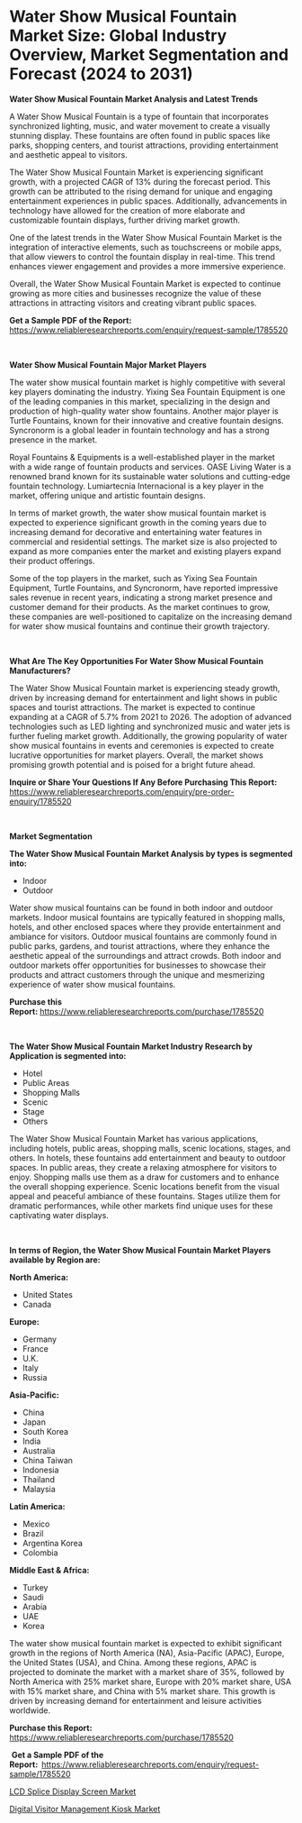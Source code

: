 <p><h1>Water Show Musical Fountain Market Size: Global Industry Overview, Market Segmentation and Forecast (2024 to 2031)</h1></p><p><strong>Water Show Musical Fountain Market Analysis and Latest Trends</strong></p>
<p><p>A Water Show Musical Fountain is a type of fountain that incorporates synchronized lighting, music, and water movement to create a visually stunning display. These fountains are often found in public spaces like parks, shopping centers, and tourist attractions, providing entertainment and aesthetic appeal to visitors.</p><p>The Water Show Musical Fountain Market is experiencing significant growth, with a projected CAGR of 13% during the forecast period. This growth can be attributed to the rising demand for unique and engaging entertainment experiences in public spaces. Additionally, advancements in technology have allowed for the creation of more elaborate and customizable fountain displays, further driving market growth.</p><p>One of the latest trends in the Water Show Musical Fountain Market is the integration of interactive elements, such as touchscreens or mobile apps, that allow viewers to control the fountain display in real-time. This trend enhances viewer engagement and provides a more immersive experience.</p><p>Overall, the Water Show Musical Fountain Market is expected to continue growing as more cities and businesses recognize the value of these attractions in attracting visitors and creating vibrant public spaces.</p></p>
<p><strong>Get a Sample PDF of the Report:&nbsp;</strong> <a href="https://www.reliableresearchreports.com/enquiry/request-sample/1785520">https://www.reliableresearchreports.com/enquiry/request-sample/1785520</a></p>
<p>&nbsp;</p>
<p><strong>Water Show Musical Fountain Major Market Players</strong></p>
<p><p>The water show musical fountain market is highly competitive with several key players dominating the industry. Yixing Sea Fountain Equipment is one of the leading companies in this market, specializing in the design and production of high-quality water show fountains. Another major player is Turtle Fountains, known for their innovative and creative fountain designs. Syncronorm is a global leader in fountain technology and has a strong presence in the market.</p><p>Royal Fountains & Equipments is a well-established player in the market with a wide range of fountain products and services. OASE Living Water is a renowned brand known for its sustainable water solutions and cutting-edge fountain technology. Lumiartecnia Internacional is a key player in the market, offering unique and artistic fountain designs.</p><p>In terms of market growth, the water show musical fountain market is expected to experience significant growth in the coming years due to increasing demand for decorative and entertaining water features in commercial and residential settings. The market size is also projected to expand as more companies enter the market and existing players expand their product offerings.</p><p>Some of the top players in the market, such as Yixing Sea Fountain Equipment, Turtle Fountains, and Syncronorm, have reported impressive sales revenue in recent years, indicating a strong market presence and customer demand for their products. As the market continues to grow, these companies are well-positioned to capitalize on the increasing demand for water show musical fountains and continue their growth trajectory.</p></p>
<p>&nbsp;</p>
<p><strong>What Are The Key Opportunities For Water Show Musical Fountain Manufacturers?</strong></p>
<p><p>The Water Show Musical Fountain market is experiencing steady growth, driven by increasing demand for entertainment and light shows in public spaces and tourist attractions. The market is expected to continue expanding at a CAGR of 5.7% from 2021 to 2026. The adoption of advanced technologies such as LED lighting and synchronized music and water jets is further fueling market growth. Additionally, the growing popularity of water show musical fountains in events and ceremonies is expected to create lucrative opportunities for market players. Overall, the market shows promising growth potential and is poised for a bright future ahead.</p></p>
<p><strong>Inquire or Share Your Questions If Any Before Purchasing This Report:</strong> <a href="https://www.reliableresearchreports.com/enquiry/pre-order-enquiry/1785520">https://www.reliableresearchreports.com/enquiry/pre-order-enquiry/1785520</a></p>
<p>&nbsp;</p>
<p><strong>Market Segmentation</strong></p>
<p><strong>The Water Show Musical Fountain Market Analysis by types is segmented into:</strong></p>
<p><ul><li>Indoor</li><li>Outdoor</li></ul></p>
<p><p>Water show musical fountains can be found in both indoor and outdoor markets. Indoor musical fountains are typically featured in shopping malls, hotels, and other enclosed spaces where they provide entertainment and ambiance for visitors. Outdoor musical fountains are commonly found in public parks, gardens, and tourist attractions, where they enhance the aesthetic appeal of the surroundings and attract crowds. Both indoor and outdoor markets offer opportunities for businesses to showcase their products and attract customers through the unique and mesmerizing experience of water show musical fountains.</p></p>
<p><strong>Purchase this Report:&nbsp;</strong><a href="https://www.reliableresearchreports.com/purchase/1785520">https://www.reliableresearchreports.com/purchase/1785520</a></p>
<p>&nbsp;</p>
<p><strong>The Water Show Musical Fountain Market Industry Research by Application is segmented into:</strong></p>
<p><ul><li>Hotel</li><li>Public Areas</li><li>Shopping Malls</li><li>Scenic</li><li>Stage</li><li>Others</li></ul></p>
<p><p>The Water Show Musical Fountain Market has various applications, including hotels, public areas, shopping malls, scenic locations, stages, and others. In hotels, these fountains add entertainment and beauty to outdoor spaces. In public areas, they create a relaxing atmosphere for visitors to enjoy. Shopping malls use them as a draw for customers and to enhance the overall shopping experience. Scenic locations benefit from the visual appeal and peaceful ambiance of these fountains. Stages utilize them for dramatic performances, while other markets find unique uses for these captivating water displays.</p></p>
<p>&nbsp;</p>
<p><strong>In terms of Region, the Water Show Musical Fountain Market Players available by Region are:</strong></p>
<p>
    <p> <strong> North America: </strong>
        <ul>
            <li>United States</li>
            <li>Canada</li>
        </ul>
        </p> 
    <p> <strong> Europe: </strong>
        <ul>
            <li>Germany</li>
            <li>France</li>
            <li>U.K.</li>
            <li>Italy</li>
            <li>Russia</li>
        </ul>
        </p> 
    <p> <strong> Asia-Pacific: </strong>
        <ul>
            <li>China</li>
            <li>Japan</li>
            <li>South Korea</li>
            <li>India</li>
            <li>Australia</li>
            <li>China Taiwan</li>
            <li>Indonesia</li>
            <li>Thailand</li>
            <li>Malaysia</li>
        </ul>
        </p> 
    <p> <strong> Latin America: </strong>
        <ul>
            <li>Mexico</li>
            <li>Brazil</li>
            <li>Argentina Korea</li>
            <li>Colombia</li>
        </ul>
        </p> 
    <p> <strong> Middle East & Africa: </strong>
        <ul>
            <li>Turkey</li>
            <li>Saudi</li>
            <li>Arabia</li>
            <li>UAE</li>
            <li>Korea</li>
        </ul>
    </p>
    </p>
<p><p>The water show musical fountain market is expected to exhibit significant growth in the regions of North America (NA), Asia-Pacific (APAC), Europe, the United States (USA), and China. Among these regions, APAC is projected to dominate the market with a market share of 35%, followed by North America with 25% market share, Europe with 20% market share, USA with 15% market share, and China with 5% market share. This growth is driven by increasing demand for entertainment and leisure activities worldwide.</p></p>
<p><strong>Purchase this Report: </strong><a href="https://www.reliableresearchreports.com/purchase/1785520">https://www.reliableresearchreports.com/purchase/1785520</a></p>
<p>&nbsp;<strong>Get a Sample PDF of the Report:&nbsp;&nbsp;</strong><a href="https://www.reliableresearchreports.com/enquiry/request-sample/1785520">https://www.reliableresearchreports.com/enquiry/request-sample/1785520</a></p>
<p><strong></strong></p>
<p><p><a href="https://github.com/ruddyyedelwadw/Market-Research-Report-List-1/blob/main/lcd-splice-display-screen-market.md">LCD Splice Display Screen Market</a></p><p><a href="https://github.com/jaidynmorantestelletmjzya/Market-Research-Report-List-1/blob/main/digital-visitor-management-kiosk-market.md">Digital Visitor Management Kiosk Market</a></p></p>